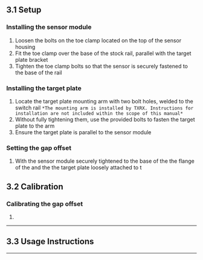 ## 3.1 Setup

### Installing the sensor module

1. Loosen the bolts on the toe clamp located on the top of the sensor housing
2. Fit the toe clamp over the base of the stock rail, parallel with the target plate bracket
3. Tighten the toe clamp bolts so that the sensor is securely fastened to the base of the rail

### Installing the target plate

1. Locate the target plate mounting arm with two bolt holes, welded to the switch rail
``*The mounting arm is installed by TXRX. Instructions for installation are not included within the scope of this manual*``
2. Without fully tightening them, use the provided bolts to fasten the target plate to the arm
3. Ensure the target plate is parallel to the sensor module

### Setting the gap offset

1. With the sensor module securely tightened to the base of the the flange of the and the the target plate loosely attached to t

### 

## 3.2 Calibration

### Calibrating the gap offset

1.
---

## 3.3 Usage Instructions


---
